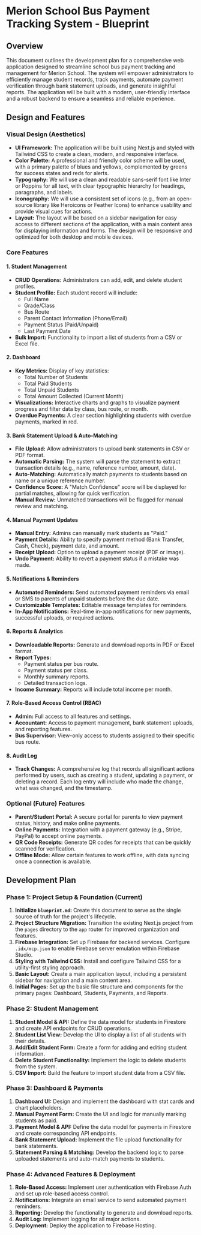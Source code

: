 
# Merion School Bus Payment Tracking System - Blueprint

## Overview

This document outlines the development plan for a comprehensive web application designed to streamline school bus payment tracking and management for Merion School. The system will empower administrators to efficiently manage student records, track payments, automate payment verification through bank statement uploads, and generate insightful reports. The application will be built with a modern, user-friendly interface and a robust backend to ensure a seamless and reliable experience.

## Design and Features

### Visual Design (Aesthetics)

*   **UI Framework:** The application will be built using Next.js and styled with Tailwind CSS to create a clean, modern, and responsive interface.
*   **Color Palette:** A professional and friendly color scheme will be used, with a primary palette of blues and yellows, complemented by greens for success states and reds for alerts.
*   **Typography:** We will use a clean and readable sans-serif font like Inter or Poppins for all text, with clear typographic hierarchy for headings, paragraphs, and labels.
*   **Iconography:** We will use a consistent set of icons (e.g., from an open-source library like Heroicons or Feather Icons) to enhance usability and provide visual cues for actions.
*   **Layout:** The layout will be based on a sidebar navigation for easy access to different sections of the application, with a main content area for displaying information and forms. The design will be responsive and optimized for both desktop and mobile devices.

### Core Features

#### 1. Student Management
*   **CRUD Operations:** Administrators can add, edit, and delete student profiles.
*   **Student Profile:** Each student record will include:
    *   Full Name
    *   Grade/Class
    *   Bus Route
    *   Parent Contact Information (Phone/Email)
    *   Payment Status (Paid/Unpaid)
    *   Last Payment Date
*   **Bulk Import:** Functionality to import a list of students from a CSV or Excel file.

#### 2. Dashboard
*   **Key Metrics:** Display of key statistics:
    *   Total Number of Students
    *   Total Paid Students
    *   Total Unpaid Students
    *   Total Amount Collected (Current Month)
*   **Visualizations:** Interactive charts and graphs to visualize payment progress and filter data by class, bus route, or month.
*   **Overdue Payments:** A clear section highlighting students with overdue payments, marked in red.

#### 3. Bank Statement Upload & Auto-Matching
*   **File Upload:** Allow administrators to upload bank statements in CSV or PDF format.
*   **Automatic Parsing:** The system will parse the statement to extract transaction details (e.g., name, reference number, amount, date).
*   **Auto-Matching:** Automatically match payments to students based on name or a unique reference number.
*   **Confidence Score:** A "Match Confidence" score will be displayed for partial matches, allowing for quick verification.
*   **Manual Review:** Unmatched transactions will be flagged for manual review and matching.

#### 4. Manual Payment Updates
*   **Manual Entry:** Admins can manually mark students as "Paid."
*   **Payment Details:** Ability to specify payment method (Bank Transfer, Cash, Check), payment date, and amount.
*   **Receipt Upload:** Option to upload a payment receipt (PDF or image).
*   **Undo Payment:** Ability to revert a payment status if a mistake was made.

#### 5. Notifications & Reminders
*   **Automated Reminders:** Send automated payment reminders via email or SMS to parents of unpaid students before the due date.
*   **Customizable Templates:** Editable message templates for reminders.
*   **In-App Notifications:** Real-time in-app notifications for new payments, successful uploads, or required actions.

#### 6. Reports & Analytics
*   **Downloadable Reports:** Generate and download reports in PDF or Excel format.
*   **Report Types:**
    *   Payment status per bus route.
    *   Payment status per class.
    *   Monthly summary reports.
    *   Detailed transaction logs.
*   **Income Summary:** Reports will include total income per month.

#### 7. Role-Based Access Control (RBAC)
*   **Admin:** Full access to all features and settings.
*   **Accountant:** Access to payment management, bank statement uploads, and reporting features.
*   **Bus Supervisor:** View-only access to students assigned to their specific bus route.

#### 8. Audit Log
*   **Track Changes:** A comprehensive log that records all significant actions performed by users, such as creating a student, updating a payment, or deleting a record. Each log entry will include who made the change, what was changed, and the timestamp.

### Optional (Future) Features
*   **Parent/Student Portal:** A secure portal for parents to view payment status, history, and make online payments.
*   **Online Payments:** Integration with a payment gateway (e.g., Stripe, PayPal) to accept online payments.
*   **QR Code Receipts:** Generate QR codes for receipts that can be quickly scanned for verification.
*   **Offline Mode:** Allow certain features to work offline, with data syncing once a connection is available.

## Development Plan

### Phase 1: Project Setup & Foundation (Current)
1.  **Initialize `blueprint.md`:** Create this document to serve as the single source of truth for the project's lifecycle.
2.  **Project Structure Migration:** Transition the existing Next.js project from the `pages` directory to the `app` router for improved organization and features.
3.  **Firebase Integration:** Set up Firebase for backend services. Configure `.idx/mcp.json` to enable Firebase server emulation within Firebase Studio.
4.  **Styling with Tailwind CSS:** Install and configure Tailwind CSS for a utility-first styling approach.
5.  **Basic Layout:** Create a main application layout, including a persistent sidebar for navigation and a main content area.
6.  **Initial Pages:** Set up the basic file structure and components for the primary pages: Dashboard, Students, Payments, and Reports.

### Phase 2: Student Management
1.  **Student Model & API:** Define the data model for students in Firestore and create API endpoints for CRUD operations.
2.  **Student List View:** Develop the UI to display a list of all students with their details.
3.  **Add/Edit Student Form:** Create a form for adding and editing student information.
4.  **Delete Student Functionality:** Implement the logic to delete students from the system.
5.  **CSV Import:** Build the feature to import student data from a CSV file.

### Phase 3: Dashboard & Payments
1.  **Dashboard UI:** Design and implement the dashboard with stat cards and chart placeholders.
2.  **Manual Payment Form:** Create the UI and logic for manually marking students as paid.
3.  **Payment Model & API:** Define the data model for payments in Firestore and create corresponding API endpoints.
4.  **Bank Statement Upload:** Implement the file upload functionality for bank statements.
5.  **Statement Parsing & Matching:** Develop the backend logic to parse uploaded statements and auto-match payments to students.

### Phase 4: Advanced Features & Deployment
1.  **Role-Based Access:** Implement user authentication with Firebase Auth and set up role-based access control.
2.  **Notifications:** Integrate an email service to send automated payment reminders.
3.  **Reporting:** Develop the functionality to generate and download reports.
4.  **Audit Log:** Implement logging for all major actions.
5.  **Deployment:** Deploy the application to Firebase Hosting.
